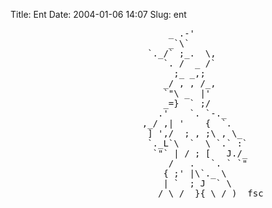 Title: Ent
Date: 2004-01-06 14:07
Slug: ent

<pre>
                              _ .-'
                              _`\`
                          `._/` ;_.  \,
                             `. /  _ /`
                               ;_ _,;
                             _/ , , /_,
                             `"\ _  |'
                             _=}  ` ;/
                            .'    `. `-._
                         ,_/ ,| '    {  `.
                          ] ',/  ; , ;\ , \_
                          `._L`\  `  \ `.` :`
                           `"` | / ; [   J./_
                              /   .   `. ` `"
                             { ;' |\`._ \
                             | `  ; J  ` \
                            /_\_/__}{_\_/_)  fsc
</pre>


